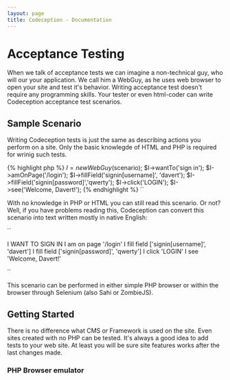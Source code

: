 ```yaml
---
layout: page
title: Codeception - Documentation
---
```


# Acceptance Testing

When we talk of acceptance tests we can imagine a non-technical guy, who will our your application. 
We call him a WebGuy, as he uses web browser to open your site and test it's behavior. Writing acceptance test doesn't require any programming skills. Your tester or even html-coder can write Codeception acceptance test scenarios.

## Sample Scenario

Writing Codeception tests is just the same as describing actions you perform on a site. Only the basic knowlegde of HTML and PHP is required for wrinig such tests. 


{% highlight php %}
$I = new WebGuy($scenario);
$I->wantTo('sign in');
$I->amOnPage('/login');
$I->fillField('signin[username]', 'davert');
$I->fillField('signin[password]','qwerty');
$I->click('LOGIN');
$I->see('Welcome, Davert!');
{% endhighlight %}
``

With no knowledge in PHP or HTML you can still read this scenario. Or not?
Well, if you have problems reading this, Codeception can convert this scenario into text written mostly in native English:

``

I WANT TO SIGN IN
I am on page '/login'
I fill field ['signin[username]', 'davert']
I fill field ['signin[password]', 'qwerty']
I click 'LOGIN'
I see 'Welcome, Davert!'

``

This scenario can be performed in either simple PHP browser or within the browser through Selenium (also Sahi or ZombieJS).

## Getting Started

There is no difference what CMS or Framework is used on the site. Even sites created with no PHP can be tested. It's always a good idea to add tests to your web site. At least you will be sure site features works after the last changes made.

### PHP Browser emulator







